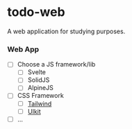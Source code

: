 # todo-web
A web application for studying purposes.

### Web App
- [ ] Choose a JS framework/lib
  - [ ] Svelte
  - [ ] SolidJS
  - [ ] AlpineJS
- [ ] CSS Framework
  - [ ] [Tailwind](https://tailwindcss.com/)
  - [ ] [Ulkit](https://getuikit.com/)
- [ ] ...
